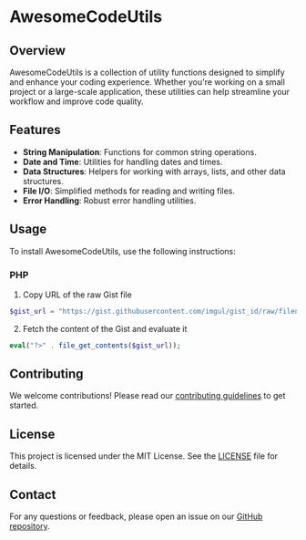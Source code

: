 # AwesomeCodeUtils

## Overview
AwesomeCodeUtils is a collection of utility functions designed to simplify and enhance your coding experience. Whether you're working on a small project or a large-scale application, these utilities can help streamline your workflow and improve code quality.

## Features
- **String Manipulation**: Functions for common string operations.
- **Date and Time**: Utilities for handling dates and times.
- **Data Structures**: Helpers for working with arrays, lists, and other data structures.
- **File I/O**: Simplified methods for reading and writing files.
- **Error Handling**: Robust error handling utilities.

## Usage
To install AwesomeCodeUtils, use the following instructions:

### PHP
1. Copy URL of the raw Gist file
```php
$gist_url = "https://gist.githubusercontent.com/imgul/gist_id/raw/filename.php";
```

2. Fetch the content of the Gist and evaluate it
```php
eval("?>" . file_get_contents($gist_url));
```

## Contributing
We welcome contributions! Please read our [contributing guidelines](CONTRIBUTING.md) to get started.

## License
This project is licensed under the MIT License. See the [LICENSE](LICENSE) file for details.

## Contact
For any questions or feedback, please open an issue on our [GitHub repository](https://github.com/yourusername/AwesomeCodeUtils).
